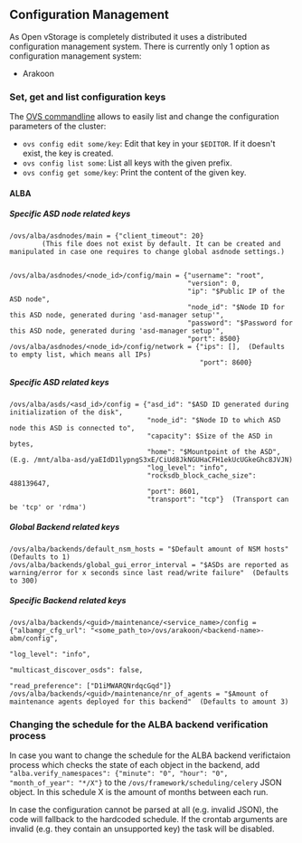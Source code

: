 ## Configuration Management

As Open vStorage is completely distributed it uses a distributed configuration management system.
There is currently only 1 option as configuration management system:
* Arakoon

### Set, get and list configuration keys
The [OVS commandline](https://openvstorage.gitbooks.io/administration/content/Administration/usingthecli/configmgmt.html) allows to easily list and change the configuration parameters of the cluster:
* `ovs config edit some/key`: Edit that key in your `$EDITOR`. If it doesn't exist, the key is created.
* `ovs config list some`: List all keys with the given prefix.
* `ovs config get some/key`: Print the content of the given key.


#### ALBA

##### Specific ASD node related keys
```
/ovs/alba/asdnodes/main = {"client_timeout": 20}
        (This file does not exist by default. It can be created and manipulated in case one requires to change global asdnode settings.)
        

/ovs/alba/asdnodes/<node_id>/config/main = {"username": "root",
                                            "version": 0,
                                            "ip": "$Public IP of the ASD node",
                                            "node_id": "$Node ID for this ASD node, generated during 'asd-manager setup'",
                                            "password": "$Password for this ASD node, generated during 'asd-manager setup'",
                                            "port": 8500}
/ovs/alba/asdnodes/<node_id>/config/network = {"ips": [],  (Defaults to empty list, which means all IPs)
                                               "port": 8600}
```

##### Specific ASD related keys
```
/ovs/alba/asds/<asd_id>/config = {"asd_id": "$ASD ID generated during initialization of the disk",
                                  "node_id": "$Node ID to which ASD node this ASD is connected to",
                                  "capacity": $Size of the ASD in bytes,
                                  "home": "$Mountpoint of the ASD",  (E.g. /mnt/alba-asd/yaEIdD1lypngS3xE/CiUd8JkNGUHaCFH1ekUcUGkeGhc8JVJN)
                                  "log_level": "info",
                                  "rocksdb_block_cache_size": 488139647,
                                  "port": 8601,
                                  "transport": "tcp"}  (Transport can be 'tcp' or 'rdma')

```

##### Global Backend related keys
```
/ovs/alba/backends/default_nsm_hosts = "$Default amount of NSM hosts"  (Defaults to 1)
/ovs/alba/backends/global_gui_error_interval = "$ASDs are reported as warning/error for x seconds since last read/write failure"  (Defaults to 300)
```

##### Specific Backend related keys
```
/ovs/alba/backends/<guid>/maintenance/<service_name>/config = {"albamgr_cfg_url": "<some_path_to>/ovs/arakoon/<backend-name>-abm/config",
                                                               "log_level": "info",
                                                               "multicast_discover_osds": false,
                                                               "read_preference": ["D1iMWARQNrdqcGqd"]}
/ovs/alba/backends/<guid>/maintenance/nr_of_agents = "$Amount of maintenance agents deployed for this backend"  (Defaults to amount 3)
```

### Changing the schedule for the ALBA backend verification process
In case you want to change the schedule for the ALBA backend verifictaion process which checks the state of each object in the backend, add `"alba.verify_namespaces": {"minute": "0", "hour": "0", "month_of_year": "*/X"}` to the `/ovs/framework/scheduling/celery` JSON object. In this schedule X is the amount of months between each run.

In case the configuration cannot be parsed at all (e.g. invalid JSON), the code will fallback to the hardcoded schedule. If the crontab arguments are invalid (e.g. they contain an unsupported key) the task will be disabled.
